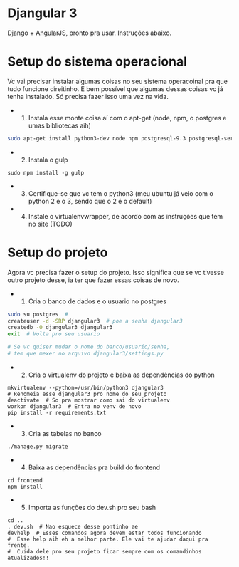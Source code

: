 # Djangular 3

Django + AngularJS, pronto pra usar. Instruções abaixo.

# Setup do sistema operacional

Vc vai precisar instalar algumas coisas no seu sistema operacoinal pra que tudo funcione direitinho. É bem possível que algumas dessas coisas vc já tenha instalado. Só precisa fazer isso uma vez na vida.

* 1) Instala esse monte coisa aí com o apt-get (node, npm, o postgres e umas bibliotecas aih)

```bash
sudo apt-get install python3-dev node npm postgresql-9.3 postgresql-server-dev-all
```

* 2) Instala o gulp

```shell
sudo npm install -g gulp
```

* 3) Certifique-se que vc tem o python3 (meu ubuntu já veio com o python 2 e o 3, sendo que o 2 é o default)

* 4) Instale o virtualenvwrapper, de acordo com as instruções que tem no site (TODO)

# Setup do projeto

Agora vc precisa fazer o setup do projeto. Isso significa que se vc tivesse outro projeto desse, ia ter que fazer essas coisas de novo.

* 1) Cria o banco de dados e o usuario no postgres

```bash
sudo su postgres  #
createuser -d -SRP djangular3  # poe a senha djangular3
createdb -O djangular3 djangular3
exit  # Volta pro seu usuario

# Se vc quiser mudar o nome do banco/usuario/senha,
# tem que mexer no arquivo djangular3/settings.py
```

* 2) Cria o virtualenv do projeto e baixa as dependências do python

```shell
mkvirtualenv --python=/usr/bin/python3 djangular3  
# Renomeia esse djangular3 pro nome do seu projeto
deactivate  # So pra mostrar como sai do virtualenv
workon djangular3  # Entra no venv de novo
pip install -r requirements.txt
```

* 3) Cria as tabelas no banco

```shell
./manage.py migrate
```

* 4) Baixa as dependências pra build do frontend

```shell
cd frontend
npm install
```

* 5) Importa as funções do dev.sh pro seu bash

```shell
cd ..
. dev.sh  # Nao esquece desse pontinho ae
devhelp  # Esses comandos agora devem estar todos funcionando
#  Esse help aih eh a melhor parte. Ele vai te ajudar daqui pra frente.
#  Cuida dele pro seu projeto ficar sempre com os comandinhos atualizados!!
```

